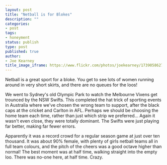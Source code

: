 ```yaml
---
layout: post
title: "Netball is for Blokes"
description: ""
categories:
- post
tags:
- honeyment
status: publish
type: post
published: true
author:
- Joe Kearney
title_image_iframe: https://www.flickr.com/photos/joekearney/17390586275/in/set-72157652300500261/player/
---
```


Netball is a great sport for a bloke. You get to see lots of women running around in very short skirts, and there are no queues for the loos!

We went to Sydney's old Olympic Park to watch the Melbourne Vixens get trounced by the NSW Swifts. This completed the hat trick of sporting events in Australia where we've chosen the wrong team to support, after the black caps at the cricket and Carlton in AFL. Perhaps we should be choosing the home team each time, rather than just which strip we preferred... Again it wasn't even close, they were totally dominant. The Swifts were just playing far better, making far fewer errors.

Apparently it was a record crowd for a regular season game at just over ten thousand. It was about 90% female, with plenty of girls netball teams all in full team colours, and the pitch of the cheers was a good octave higher than normal! The best moment was at half time, walking straight into the empty loo. There was no-one here, at half time. Crazy.
